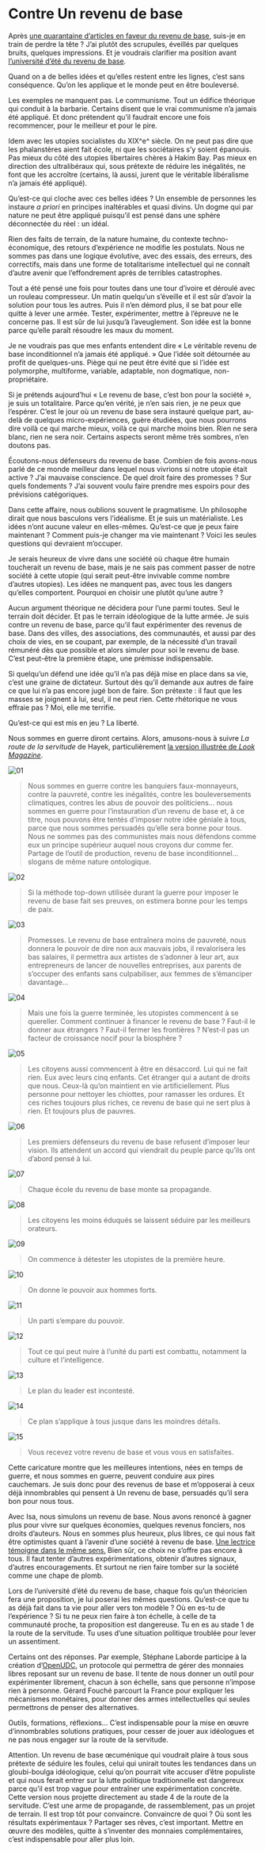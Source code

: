 # Contre Un revenu de base

Après [une quarantaine d’articles en faveur du revenu de base](https://tcrouzet.com/tag/revenu-de-base/), suis-je en train de perdre la tête ? J’ai plutôt des scrupules, éveillés par quelques bruits, quelques impressions. Et je voudrais clarifier ma position avant [l’université d’été du revenu de base](http://universite.revenudebase.info/).<span id="more-36593"></span>

Quand on a de belles idées et qu’elles restent entre les lignes, c’est sans conséquence. Qu’on les applique et le monde peut en être bouleversé.

Les exemples ne manquent pas. Le communisme. Tout un édifice théorique qui conduit à la barbarie. Certains disent que le vrai communisme n’a jamais été appliqué. Et donc prétendent qu’il faudrait encore une fois recommencer, pour le meilleur et pour le pire.

Idem avec les utopies socialistes du XIX^e^ siècle. On ne peut pas dire que les phalanstères aient fait école, ni que les sociétaires s’y soient épanouis. Pas mieux du côté des utopies libertaires chères à Hakim Bay. Pas mieux en direction des ultralibéraux qui, sous prétexte de réduire les inégalités, ne font que les accroître (certains, là aussi, jurent que le véritable libéralisme n’a jamais été appliqué).

Qu’est-ce qui cloche avec ces belles idées ? Un ensemble de personnes les instaure *a priori* en principes inaltérables et quasi divins. Un dogme qui par nature ne peut être appliqué puisqu’il est pensé dans une sphère déconnectée du réel : un idéal.

Rien des faits de terrain, de la nature humaine, du contexte techno-économique, des retours d’expérience ne modifie les postulats. Nous ne sommes pas dans une logique évolutive, avec des essais, des erreurs, des correctifs, mais dans une forme de totalitarisme intellectuel qui ne connaît d’autre avenir que l’effondrement après de terribles catastrophes.

Tout a été pensé une fois pour toutes dans une tour d’ivoire et déroulé avec un rouleau compresseur. Un matin quelqu’un s’éveille et il est sûr d’avoir la solution pour tous les autres. Puis il n’en démord plus, il se bat pour elle quitte à lever une armée. Tester, expérimenter, mettre à l’épreuve ne le concerne pas. Il est sûr de lui jusqu’à l’aveuglement. Son idée est la bonne parce qu’elle paraît résoudre les maux du moment.

Je ne voudrais pas que mes enfants entendent dire « Le véritable revenu de base inconditionnel n’a jamais été appliqué. » Que l’idée soit détournée au profit de quelques-uns. Piège qui ne peut être évité que si l’idée est polymorphe, multiforme, variable, adaptable, non dogmatique, non-propriétaire.

Si je prétends aujourd’hui « Le revenu de base, c’est bon pour la société », je suis un totalitaire. Parce qu’en vérité, je n’en sais rien, je ne peux que l’espérer. C’est le jour où un revenu de base sera instauré quelque part, au-delà de quelques micro-expériences, guère étudiées, que nous pourrons dire voilà ce qui marche mieux, voilà ce qui marche moins bien. Rien ne sera blanc, rien ne sera noir. Certains aspects seront même très sombres, n’en doutons pas.

Écoutons-nous défenseurs du revenu de base. Combien de fois avons-nous parlé de ce monde meilleur dans lequel nous vivrions si notre utopie était active ? J’ai mauvaise conscience. De quel droit faire des promesses ? Sur quels fondements ? J’ai souvent voulu faire prendre mes espoirs pour des prévisions catégoriques.

Dans cette affaire, nous oublions souvent le pragmatisme. Un philosophe dirait que nous basculons vers l’idéalisme. Et je suis un matérialiste. Les idées n’ont aucune valeur en elles-mêmes. Qu’est-ce que je peux faire maintenant ? Comment puis-je changer ma vie maintenant ? Voici les seules questions qui devraient m’occuper.

Je serais heureux de vivre dans une société où chaque être humain toucherait un revenu de base, mais je ne sais pas comment passer de notre société à cette utopie (qui serait peut-être invivable comme nombre d’autres utopies). Les idées ne manquent pas, avec tous les dangers qu’elles comportent. Pourquoi en choisir une plutôt qu’une autre ?

Aucun argument théorique ne décidera pour l’une parmi toutes. Seul le terrain doit décider. Et pas le terrain idéologique de la lutte armée. Je suis contre un revenu de base, parce qu’il faut expérimenter des revenus de base. Dans des villes, des associations, des communautés, et aussi par des choix de vies, en se coupant, par exemple, de la nécessité d’un travail rémunéré dès que possible et alors simuler pour soi le revenu de base. C’est peut-être la première étape, une prémisse indispensable.

Si quelqu’un défend une idée qu’il n’a pas déjà mise en place dans sa vie, c’est une graine de dictateur. Surtout dès qu’il demande aux autres de faire ce que lui n’a pas encore jugé bon de faire. Son prétexte : il faut que les masses se joignent à lui, seul, il ne peut rien. Cette rhétorique ne vous effraie pas ? Moi, elle me terrifie.

Qu’est-ce qui est mis en jeu ? La liberté.

Nous sommes en guerre diront certains. Alors, amusons-nous à suivre *La route de la servitude* de Hayek, particulièrement [la version illustrée de *Look Magazine*](http://www.mises.org/books/TRTS/).

![01](https://tcrouzet.com/images_tc/2014/08/01.jpg)

> Nous sommes en guerre contre les banquiers faux-monnayeurs, contre la pauvreté, contre les inégalités, contre les bouleversements climatiques, contres les abus de pouvoir des politiciens… nous sommes en guerre pour l’instauration d’un revenu de base et, à ce titre, nous pouvons être tentés d’imposer notre idée géniale à tous, parce que nous sommes persuadés qu’elle sera bonne pour tous. Nous ne sommes pas des communistes mais nous défendons comme eux un principe supérieur auquel nous croyons dur comme fer. Partage de l’outil de production, revenu de base inconditionnel… slogans de même nature ontologique.

![02](https://tcrouzet.com/images_tc/2014/08/02.jpg)

> Si la méthode top-down utilisée durant la guerre pour imposer le revenu de base fait ses preuves, on estimera bonne pour les temps de paix.

![03](https://tcrouzet.com/images_tc/2014/08/03.jpg)

> Promesses. Le revenu de base entraînera moins de pauvreté, nous donnera le pouvoir de dire non aux mauvais jobs, il revalorisera les bas salaires, il permettra aux artistes de s’adonner à leur art, aux entrepreneurs de lancer de nouvelles entreprises, aux parents de s’occuper des enfants sans culpabiliser, aux femmes de s’émanciper davantage…

![04](https://tcrouzet.com/images_tc/2014/08/04.jpg)

> Mais une fois la guerre terminée, les utopistes commencent à se quereller. Comment continuer à financer le revenu de base ? Faut-il le donner aux étrangers ? Faut-il fermer les frontières ? N’est-il pas un facteur de croissance nocif pour la biosphère ?

![05](https://tcrouzet.com/images_tc/2014/08/05.jpg)

> Les citoyens aussi commencent à être en désaccord. Lui qui ne fait rien. Eux avec leurs cinq enfants. Cet étranger qui a autant de droits que nous. Ceux-là qu’on maintient en vie artificiellement. Plus personne pour nettoyer les chiottes, pour ramasser les ordures. Et ces riches toujours plus riches, ce revenu de base qui ne sert plus à rien. Et toujours plus de pauvres.

![06](https://tcrouzet.com/images_tc/2014/08/06.jpg)

> Les premiers défenseurs du revenu de base refusent d’imposer leur vision. Ils attendent un accord qui viendrait du peuple parce qu’ils ont d’abord pensé à lui.

![07](https://tcrouzet.com/images_tc/2014/08/07.jpg)

> Chaque école du revenu de base monte sa propagande.

![08](https://tcrouzet.com/images_tc/2014/08/08.jpg)

> Les citoyens les moins éduqués se laissent séduire par les meilleurs orateurs.

![09](https://tcrouzet.com/images_tc/2014/08/09.jpg)

> On commence à détester les utopistes de la première heure.

![10](https://tcrouzet.com/images_tc/2014/08/10.jpg)

> On donne le pouvoir aux hommes forts.

![11](https://tcrouzet.com/images_tc/2014/08/11.jpg)

> Un parti s’empare du pouvoir.

![12](https://tcrouzet.com/images_tc/2014/08/12.jpg)

> Tout ce qui peut nuire à l’unité du parti est combattu, notamment la culture et l’intelligence.

![13](https://tcrouzet.com/images_tc/2014/08/13.jpg)

> Le plan du leader est incontesté.

![14](https://tcrouzet.com/images_tc/2014/08/14.jpg)

> Ce plan s’applique à tous jusque dans les moindres détails.

![15](https://tcrouzet.com/images_tc/2014/08/15.jpg)

> Vous recevez votre revenu de base et vous vous en satisfaites.

Cette caricature montre que les meilleures intentions, nées en temps de guerre, et nous sommes en guerre, peuvent conduire aux pires cauchemars. Je suis donc pour des revenus de base et m’opposerai à ceux déjà innombrables qui pensent à Un revenu de base, persuadés qu’il sera bon pour nous tous.

Avec Isa, nous simulons un revenu de base. Nous avons renoncé à gagner plus pour vivre sur quelques économies, quelques revenus fonciers, nos droits d’auteurs. Nous en sommes plus heureux, plus libres, ce qui nous fait être optimistes quant à l’avenir d’une société à revenu de base. [Une lectrice témoigne dans le même sens.](https://tcrouzet.com/2014/06/15/le-revenu-de-base-et-limpossible-decroissance/#comment-1438048524) Bien sûr, ce choix ne s’offre pas encore à tous. Il faut tenter d’autres expérimentations, obtenir d’autres signaux, d’autres encouragements. Et surtout ne rien faire tomber sur la société comme une chape de plomb.

Lors de l’université d’été du revenu de base, chaque fois qu’un théoricien fera une proposition, je lui poserai les mêmes questions. Qu’est-ce que tu as déjà fait dans ta vie pour aller vers ton modèle ? Où en es-tu de l’expérience ? Si tu ne peux rien faire à ton échelle, à celle de ta communauté proche, ta proposition est dangereuse. Tu en es au stade 1 de la route de la servitude. Tu uses d’une situation politique troublée pour lever un assentiment.

Certains ont des réponses. Par exemple, Stéphane Laborde participe à la création d’[OpenUDC](http://www.openudc.org/), un protocole qui permettra de gérer des monnaies libres reposant sur un revenu de base. Il tente de nous donner un outil pour expérimenter librement, chacun à son échelle, sans que personne n’impose rien à personne. Gérard Fouché parcourt la France pour expliquer les mécanismes monétaires, pour donner des armes intellectuelles qui seules permettrons de penser des alternatives.

Outils, formations, réflexions… C’est indispensable pour la mise en œuvre d’innombrables solutions pratiques, pour cesser de jouer aux idéologues et ne pas nous engager sur la route de la servitude.

Attention. Un revenu de base œcuménique qui voudrait plaire à tous sous prétexte de séduire les foules, celui qui unirait toutes les tendances dans un gloubi-boulga idéologique, celui qu’on pourrait vite accuser d’être populiste et qui nous ferait entrer sur la lutte politique traditionnelle est dangereux parce qu’il est trop vague pour entraîner une expérimentation concrète. Cette version nous projette directement au stade 4 de la route de la servitude. C’est une arme de propagande, de rassemblement, pas un projet de terrain. Il est trop tôt pour convaincre. Convaincre de quoi ? Où sont les résultats expérimentaux ? Partager ses rêves, c’est important. Mettre en œuvre des modèles, quitte à s’inventer des monnaies complémentaires, c’est indispensable pour aller plus loin.